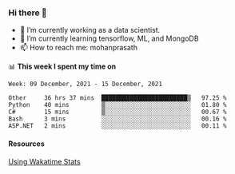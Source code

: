 ### Hi there 👋

- 🔭 I’m currently working as a data scientist.
- 🌱 I’m currently learning tensorflow, ML, and MongoDB
- 📫 How to reach me: mohanprasath

📊 **This week I spent my time on**
<!--START_SECTION:waka-->
```text
Week: 09 December, 2021 - 15 December, 2021

Other     36 hrs 37 mins  ████████████████████████▒   97.25 % 
Python    40 mins         ▒░░░░░░░░░░░░░░░░░░░░░░░░   01.80 % 
C#        15 mins         ▒░░░░░░░░░░░░░░░░░░░░░░░░   00.67 % 
Bash      3 mins          ░░░░░░░░░░░░░░░░░░░░░░░░░   00.16 % 
ASP.NET   2 mins          ░░░░░░░░░░░░░░░░░░░░░░░░░   00.11 % 
```
<!--END_SECTION:waka-->

#### Resources
[Using Wakatime Stats](https://github.com/marketplace/actions/waka-readme)
